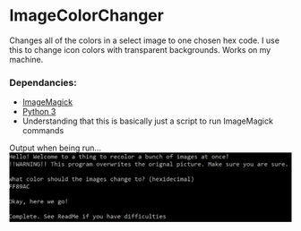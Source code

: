 # ImageColorChanger
Changes all of the colors in a select image to one chosen hex code.
I use this to change icon colors with transparent backgrounds. Works on my machine.

### Dependancies:
- [ImageMagick](https://www.imagemagick.org/script/index.php)
- [Python 3](https://www.python.org/)
- Understanding that this is basically just a script to run ImageMagick commands

Output when being run...
![Output Text](https://github.com/GregPikitis/ImageColorChanger/blob/master/output.png "Output Text")
